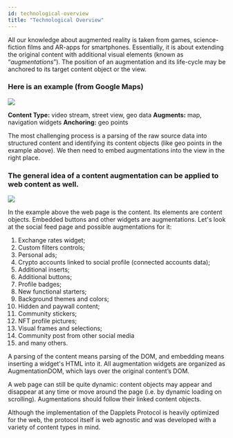 ```yaml
---
id: technological-overview
title: "Technological Overview"
---
```


All our knowledge about augmented reality is taken from games, science-fiction films and AR-apps for smartphones. Essentially, it is about extending the original content with additional visual elements (known as “*augmentations*”). The position of an augmentation and its life-cycle may be anchored to its target content object or the view. 

### Here is an example (from Google Maps)

![](https://i.imgur.com/OaupLPc.jpg)


**Content Type:** video stream, street view, geo data
**Augments:** map, navigation widgets
**Anchoring:** geo points

The most challenging process is a parsing of the raw source data into structured content and identifying its content objects (like geo points in the example above). We then need to embed augmentations into the view in the right place.

### The general idea of a content augmentation can be applied to web content as well.
![](https://i.imgur.com/b753WUV.jpg)

In the example above the web page is the content. Its elements are content objects. Embedded buttons and other widgets are augmentations. Let's look at the social feed page and possible augmentations for it:

1. Exchange rates widget;
1. Custom filters controls;
1. Personal ads;
1. Crypto accounts linked to social profile (connected accounts data);
1. Additional inserts;
1. Additional buttons;
1. Profile badges;
1. New functional starters;
1. Background themes and colors;
1. Hidden and paywall content;
1. Community stickers;
1. NFT profile pictures;
1. Visual frames and selections;
1. Community post from other social media 
1. and many others.

A parsing of the content means parsing of the DOM, and embedding means inserting a widget's HTML into it. All augmentation widgets are organized as AugmentationDOM, which lays over the original content’s DOM.

A web page can still be quite dynamic: content objects may appear and disappear at any time or move around the page (i.e. by dynamic loading on scrolling). Augmentations should follow their linked content objects.

Although the implementation of the Dapplets Protocol is heavily optimized for the web, the protocol itself is web agnostic and was developed with a variety of content types in mind.


